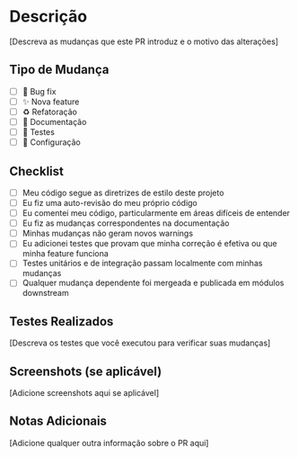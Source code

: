 # Descrição

[Descreva as mudanças que este PR introduz e o motivo das alterações]

## Tipo de Mudança

- [ ] 🐛 Bug fix
- [ ] ✨ Nova feature
- [ ] ♻️ Refatoração
- [ ] 📝 Documentação
- [ ] 🧪 Testes
- [ ] 🔧 Configuração

## Checklist

- [ ] Meu código segue as diretrizes de estilo deste projeto
- [ ] Eu fiz uma auto-revisão do meu próprio código
- [ ] Eu comentei meu código, particularmente em áreas difíceis de entender
- [ ] Eu fiz as mudanças correspondentes na documentação
- [ ] Minhas mudanças não geram novos warnings
- [ ] Eu adicionei testes que provam que minha correção é efetiva ou que minha feature funciona
- [ ] Testes unitários e de integração passam localmente com minhas mudanças
- [ ] Qualquer mudança dependente foi mergeada e publicada em módulos downstream

## Testes Realizados

[Descreva os testes que você executou para verificar suas mudanças]

## Screenshots (se aplicável)

[Adicione screenshots aqui se aplicável]

## Notas Adicionais

[Adicione qualquer outra informação sobre o PR aqui] 